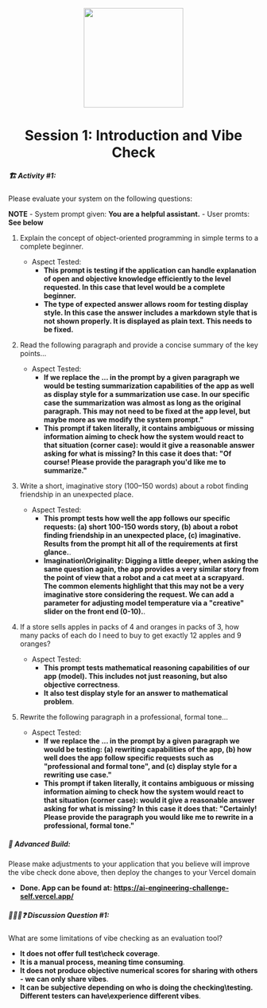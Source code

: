 <p align = "center" draggable=”false” ><img src="https://github.com/AI-Maker-Space/LLM-Dev-101/assets/37101144/d1343317-fa2f-41e1-8af1-1dbb18399719" 
     width="200px"
     height="auto"/>
</p>

<h1 align="center" id="heading">Session 1: Introduction and Vibe Check</h1>


##### 🏗️ Activity #1:

Please evaluate your system on the following questions:

**NOTE**
    - System prompt given: **You are a helpful assistant.**
    - User promts: **See below**

1. Explain the concept of object-oriented programming in simple terms to a complete beginner. 
    - Aspect Tested: 
        * **This prompt is testing if the application can handle explanation of open and objective knowledge efficiently to the level requested. In this case that level would be a complete beginner.**
        * **The type of expected answer allows room for testing display style. In this case the answer includes a markdown style that is not shown properly. It is displayed as plain text. This needs to be fixed.**

2. Read the following paragraph and provide a concise summary of the key points…
    - Aspect Tested:
        * **If we replace the ... in the prompt by a given paragraph we would be testing summarization capabilities of the app as well as display style for a summarization use case. In our specific case the summarization was almost as long as the original paragraph. This may not need to be fixed at the app level, but maybe more as we modify the system prompt."**
        * **This prompt if taken literally, it contains ambiguous or missing information aiming to check how the system would react to that situation (corner case): would it give a reasonable answer asking for what is missing? In this case it does that: "Of course! Please provide the paragraph you'd like me to summarize."**

3. Write a short, imaginative story (100–150 words) about a robot finding friendship in an unexpected place.
    - Aspect Tested:
        * **This prompt tests how well the app follows our specific requests: (a) short 100-150 words story, (b) about a robot finding friendship in an unexpected place, (c) imaginative. Results from the prompt hit all of the requirements at first glance.**. 
        * **Imagination\Originality: Digging a little deeper, when asking the same question again, the app provides a very similar story from the point of view that a robot and a cat meet at a scrapyard. The common elements highlight that this may not be a very imaginative store considering the request. We can add a parameter for adjusting model temperature via a "creative" slider on the front end (0-10).**. 

4. If a store sells apples in packs of 4 and oranges in packs of 3, how many packs of each do I need to buy to get exactly 12 apples and 9 oranges?
    - Aspect Tested:
        * **This prompt tests mathematical reasoning capabilities of our app (model). This includes not just reasoning, but also objective correctness**. 
        * **It also test display style for an answer to mathematical problem**. 

5. Rewrite the following paragraph in a professional, formal tone…
    - Aspect Tested:
        * **If we replace the ... in the prompt by a given paragraph we would be testing: (a) rewriting capabilities of the app, (b) how well does the app follow specific requests such as "professional and formal tone", and (c) display style for a rewriting use case."**
        * **This prompt if taken literally, it contains ambiguous or missing information aiming to check how the system would react to that situation (corner case): would it give a reasonable answer asking for what is missing? In this case it does that: "Certainly! Please provide the paragraph you would like me to rewrite in a professional, formal tone."**


##### 🚧 Advanced Build:

Please make adjustments to your application that you believe will improve the vibe check done above, then deploy the changes to your Vercel domain 

* **Done. App can be found at: https://ai-engineering-challenge-self.vercel.app/**

##### 🧑‍🤝‍🧑❓ Discussion Question #1:

What are some limitations of vibe checking as an evaluation tool?

* **It does not offer full test\check coverage**.
* **It is a manual process, meaning time consuming**. 
* **It does not produce objective numerical scores for sharing with others - we can only share vibes**. 
* **It can be subjective depending on who is doing the checking\testing. Different testers can have\experience different vibes**. 
